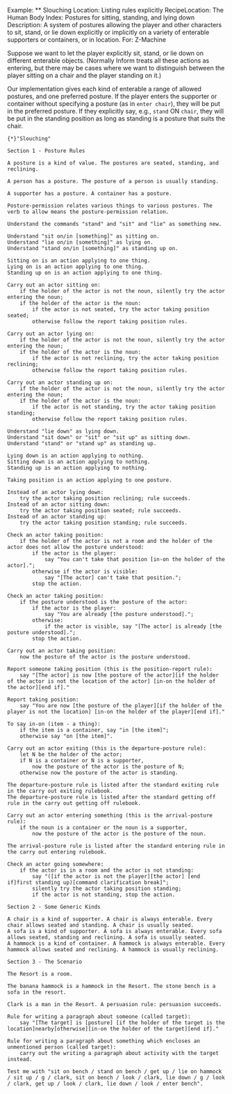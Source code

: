 Example: ** Slouching
Location: Listing rules explicitly
RecipeLocation: The Human Body
Index: Postures for sitting, standing, and lying down
Description: A system of postures allowing the player and other characters to sit, stand, or lie down explicitly or implicitly on a variety of enterable supporters or containers, or in location.
For: Z-Machine

  
Suppose we want to let the player explicitly sit, stand, or lie down on different enterable objects. (Normally Inform treats all these actions as entering, but there may be cases where we want to distinguish between the player sitting on a chair and the player standing on it.)

  
Our implementation gives each kind of enterable a range of allowed postures, and one preferred posture. If the player enters the supporter or container without specifying a posture (as in ``enter chair``), they will be put in the preferred posture. If they explicitly say, e.g., ``stand`` ON ``chair``, they will be put in the standing position as long as standing is a posture that suits the chair.

  

``` inform7
{*}"Slouching"

Section 1 - Posture Rules

A posture is a kind of value. The postures are seated, standing, and reclining.

A person has a posture. The posture of a person is usually standing.

A supporter has a posture. A container has a posture.

Posture-permission relates various things to various postures. The verb to allow means the posture-permission relation.

Understand the commands "stand" and "sit" and "lie" as something new.

Understand "sit on/in [something]" as sitting on.
Understand "lie on/in [something]" as lying on.
Understand "stand on/in [something]" as standing up on.

Sitting on is an action applying to one thing.
Lying on is an action applying to one thing.
Standing up on is an action applying to one thing.

Carry out an actor sitting on:
	if the holder of the actor is not the noun, silently try the actor entering the noun;
	if the holder of the actor is the noun:
		if the actor is not seated, try the actor taking position seated;
		otherwise follow the report taking position rules.

Carry out an actor lying on:
	if the holder of the actor is not the noun, silently try the actor entering the noun;
	if the holder of the actor is the noun:
		if the actor is not reclining, try the actor taking position reclining;
		otherwise follow the report taking position rules.

Carry out an actor standing up on:
	if the holder of the actor is not the noun, silently try the actor entering the noun;
	if the holder of the actor is the noun:
		if the actor is not standing, try the actor taking position standing;
		otherwise follow the report taking position rules.

Understand "lie down" as lying down.
Understand "sit down" or "sit" or "sit up" as sitting down.
Understand "stand" or "stand up" as standing up.

Lying down is an action applying to nothing.
Sitting down is an action applying to nothing.
Standing up is an action applying to nothing.

Taking position is an action applying to one posture.

Instead of an actor lying down:
	try the actor taking position reclining; rule succeeds.
Instead of an actor sitting down:
	try the actor taking position seated; rule succeeds.
Instead of an actor standing up:
	try the actor taking position standing; rule succeeds.

Check an actor taking position:
	if the holder of the actor is not a room and the holder of the actor does not allow the posture understood:
		if the actor is the player:
			say "You can't take that position [in-on the holder of the actor].";
		otherwise if the actor is visible:
			say "[The actor] can't take that position.";
		stop the action.

Check an actor taking position:
	if the posture understood is the posture of the actor:
		if the actor is the player:
			say "You are already [the posture understood].";
		otherwise:
			if the actor is visible, say "[The actor] is already [the posture understood].";
		stop the action.

Carry out an actor taking position:
	now the posture of the actor is the posture understood.

Report someone taking position (this is the position-report rule):
	say "[The actor] is now [the posture of the actor][if the holder of the actor is not the location of the actor] [in-on the holder of the actor][end if]."

Report taking position:
	say "You are now [the posture of the player][if the holder of the player is not the location] [in-on the holder of the player][end if]."

To say in-on (item - a thing):
	if the item is a container, say "in [the item]";
	otherwise say "on [the item]".

Carry out an actor exiting (this is the departure-posture rule):
	let N be the holder of the actor;
	if N is a container or N is a supporter,
		now the posture of the actor is the posture of N;
	otherwise now the posture of the actor is standing.

The departure-posture rule is listed after the standard exiting rule in the carry out exiting rulebook.
The departure-posture rule is listed after the standard getting off rule in the carry out getting off rulebook.

Carry out an actor entering something (this is the arrival-posture rule):
	if the noun is a container or the noun is a supporter,
		now the posture of the actor is the posture of the noun.

The arrival-posture rule is listed after the standard entering rule in the carry out entering rulebook.

Check an actor going somewhere:
	if the actor is in a room and the actor is not standing:
		say "([if the actor is not the player][the actor] [end if]first standing up)[command clarification break]";
		silently try the actor taking position standing;
		if the actor is not standing, stop the action.

Section 2 - Some Generic Kinds

A chair is a kind of supporter. A chair is always enterable. Every chair allows seated and standing. A chair is usually seated.
A sofa is a kind of supporter. A sofa is always enterable. Every sofa allows seated, standing and reclining. A sofa is usually seated.
A hammock is a kind of container. A hammock is always enterable. Every hammock allows seated and reclining. A hammock is usually reclining.

Section 3 - The Scenario

The Resort is a room.

The banana hammock is a hammock in the Resort. The stone bench is a sofa in the resort.

Clark is a man in the Resort. A persuasion rule: persuasion succeeds.

Rule for writing a paragraph about someone (called target):
	say "[The target] is [posture] [if the holder of the target is the location]nearby[otherwise][in-on the holder of the target][end if]."

Rule for writing a paragraph about something which encloses an unmentioned person (called target):
	carry out the writing a paragraph about activity with the target instead.

Test me with "sit on bench / stand on bench / get up / lie on hammock / sit up / g / clark, sit on bench / look / clark, lie down / g / look / clark, get up / look / clark, lie down / look / enter bench".
```


